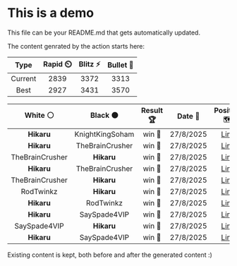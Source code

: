 # This is a demo

This file can be your README.md that gets automatically updated.

The content genrated by the action starts here:

<!--START_SECTION:chessStats-->
<!-- Automatically generated with https://github.com/Balastrong/chess-stats-action -->

| Type | Rapid ⏲️ | Blitz ⚡ | Bullet 🔫 |
|:---:|:---:|:---:|:---:|
| Current | 2839 | 3372 | 3313 |
| Best | 2927 | 3431 | 3570 |

| White ⚪ | Black ⚫ | Result 🏆 | Date 📅 | Position 🗺️ | Type 🕕 |
|:---:|:---:|:---:|:---:|:---:|:---:|
| **Hikaru** | KnightKingSoham | win 🥇 | 27/8/2025 | <a href="http://www.ee.unb.ca/cgi-bin/tervo/fen.pl?select=5r2/3q1P2/1p4k1/4p1R1/p1PbP1Bp/7P/2Q3K1/8 b - - 0 56">Link</a> | Blitz |
| **Hikaru** | TheBrainCrusher | win 🥇 | 27/8/2025 | <a href="http://www.ee.unb.ca/cgi-bin/tervo/fen.pl?select=4r1k1/3q3p/p3rBp1/1pnp3P/5R2/P2PP1R1/2P2QP1/6K1 b - - 0 29">Link</a> | Blitz |
| TheBrainCrusher | **Hikaru** | win 🥇 | 27/8/2025 | <a href="http://www.ee.unb.ca/cgi-bin/tervo/fen.pl?select=r2q1rk1/1b3pb1/pp3npp/3P4/P3p3/1PQB1NN1/5PPP/R4RK1 w - - 0 19">Link</a> | Blitz |
| **Hikaru** | TheBrainCrusher | win 🥇 | 27/8/2025 | <a href="http://www.ee.unb.ca/cgi-bin/tervo/fen.pl?select=r5k1/ppp2ppp/2pqrn2/8/6b1/1P2P1NP/PBPP1QP1/R4RK1 b - - 0 16">Link</a> | Blitz |
| TheBrainCrusher | **Hikaru** | win 🥇 | 27/8/2025 | <a href="http://www.ee.unb.ca/cgi-bin/tervo/fen.pl?select=2r3k1/4pp1p/3p2p1/pN6/P3P3/1n2qP2/1Q4PP/3R3K w - - 4 40">Link</a> | Blitz |
| RodTwinkz | **Hikaru** | win 🥇 | 27/8/2025 | <a href="http://www.ee.unb.ca/cgi-bin/tervo/fen.pl?select=1R6/8/8/7p/7P/8/kp4K1/3r4 w - - 18 60">Link</a> | Blitz |
| **Hikaru** | RodTwinkz | win 🥇 | 27/8/2025 | <a href="http://www.ee.unb.ca/cgi-bin/tervo/fen.pl?select=7r/8/1kP5/6R1/7P/5BPK/3r4/8 b - - 10 62">Link</a> | Blitz |
| **Hikaru** | SaySpade4VIP | win 🥇 | 27/8/2025 | <a href="http://www.ee.unb.ca/cgi-bin/tervo/fen.pl?select=1kn2b2/1pp5/p4B2/3P4/PP2P3/3N1Q2/4KP2/2R3qr b - - 8 33">Link</a> | Blitz |
| SaySpade4VIP | **Hikaru** | win 🥇 | 27/8/2025 | <a href="http://www.ee.unb.ca/cgi-bin/tervo/fen.pl?select=3r4/2p2p2/2k1pP2/PpNr4/1P4p1/2P2nPp/4RP1P/2R4K w - - 9 40">Link</a> | Blitz |
| **Hikaru** | SaySpade4VIP | win 🥇 | 27/8/2025 | <a href="http://www.ee.unb.ca/cgi-bin/tervo/fen.pl?select=4k3/1p1r1p2/1n2p2p/1Pp1Pb2/2P1NP1b/PBB1K3/7P/2R5 b - - 4 41">Link</a> | Blitz |

<!--END_SECTION:chessStats-->

Existing content is kept, both before and after the generated content :)
